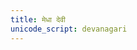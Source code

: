 ```yaml
---
title: मेधा देवी
unicode_script: devanagari
---
```

<div class="js_include" url="/vedAH_yajuH/taittirIyam/AraNyakam/sarva-prastutiH/06_mahA-nArAyaNopaniShat/39_medhA_devI/"  newLevelForH1="2" includeTitle="false"> </div>  

